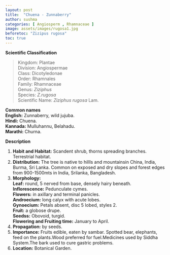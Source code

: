 ```yaml
---
layout: post
title:  "Chuena - Zunnaberry"
author: sushma
categories: [ Angiosperm , Rhamnaceae ]
image: assets/images/rugosa1.jpg
beforetoc: "Zizipus rugosa"
toc: true
---
```

  
**Scientific Classification**  
>Kingdom:			Plantae  
>Division:			Angiospermae  
>Class:				Dicotyledonae  
>Order:				Rhamnales  
>Family:			Rhamnaceae  
>Genus:				*Ziziphus*  
>Species:			*Z.rugosa*  
>Scientific Name:	*Ziziphus rugosa* Lam.  
  
**Common names**  
**English:** Zunnaberry, wild jujuba.  
**Hindi:** Chuena.  
**Kannada:** Mulluhannu, Belahadu.  
**Marathi:** Churna.  
  
**Description**  
1. **Habit and Habitat:** Scandent shrub, thorns spreading   branches. Terrestrial habitat.  
2. **Distribution:** The tree is native to hillls and mountainsin China, India, Burma, Sri Lanka. Common on exposed and dry slopes and forest edges from 900-1500mts in India, Srilanka, Bangladesh.  
3. **Morphology:**  
**Leaf:** round, 5 nerved from base, densely hairy beneath.  
**Inflorescence:** Pedunculate cymes.  
**Flowers:** in axillary and terminal panicles.  
**Androecium:** long calyx with acute lobes.  
**Gynoecium:** Petals absent, disc 5 lobed, styles 2.  
**Fruit:** a globose drupe.  
**Seedss:** Obovoid, turgid.  
**Flowering and Fruiting time:** January to April.  
4. **Propagation:** by seeds.  
5. **Importance:** Fruits edible, eaten by sambar. Spotted bear, elephants, feed on the plants.Wood preferred for fuel.Medicines used by Siddha System.The bark used to cure gastric problems.  
6. **Location:** Botanical Garden.  
